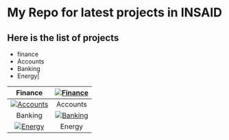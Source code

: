 # My Repo for latest projects in INSAID

## Here is the list of projects

- finance
- Accounts
- Banking 
- Energy|

| Finance  | [![Finance](https://www.altran.com/as-content/uploads/sites/4/2017/05/5-0_finance_1366.jpg "Finance")](https://www.altran.com/as-content/uploads/sites/4/2017/05/5-0_finance_1366.jpg "Finance")  |
| :------------: | :------------: |
|  [![Accounts](https://www.altran.com/as-content/uploads/sites/4/2017/05/5-0_finance_1366.jpg "Accounts")](https://www.altran.com/as-content/uploads/sites/4/2017/05/5-0_finance_1366.jpg "Accounts") | Accounts  |
| Banking  | [![Banking](https://www.altran.com/as-content/uploads/sites/4/2017/05/5-0_finance_1366.jpg "Banking")](https://www.altran.com/as-content/uploads/sites/4/2017/05/5-0_finance_1366.jpg "Banking")  |
|[![Energy](https://www.altran.com/as-content/uploads/sites/4/2017/05/5-0_finance_1366.jpg "Energy")](https://www.altran.com/as-content/uploads/sites/4/2017/05/5-0_finance_1366.jpg "Energy")   |  Energy |

